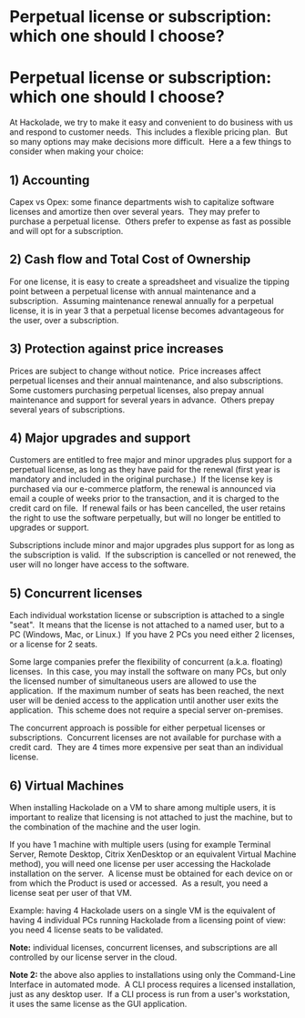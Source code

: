 # Perpetual license or subscription: which one should I choose?

# Perpetual license or subscription: which one should I choose?

At Hackolade, we try to make it easy and convenient to do business with us and respond to customer needs.  This includes a flexible pricing plan.  But so many options may make decisions more difficult.  Here a a few things to consider when making your choice:

## &#49;) Accounting

Capex vs Opex: some finance departments wish to capitalize software licenses and amortize then over several years.  They may prefer to purchase a perpetual license.  Others prefer to expense as fast as possible and will opt for a subscription.

## &#50;) Cash flow and Total Cost of Ownership

For one license, it is easy to create a spreadsheet and visualize the tipping point between a perpetual license with annual maintenance and a subscription.  Assuming maintenance renewal annually for a perpetual license, it is in year 3 that a perpetual license becomes advantageous for the user, over a subscription.

## &#51;) Protection against price increases

Prices are subject to change without notice.  Price increases affect perpetual licenses and their annual maintenance, and also subscriptions.  Some customers purchasing perpetual licenses, also prepay annual maintenance and support for several years in advance.  Others prepay several years of subscriptions.

## &#52;) Major upgrades and support

Customers are entitled to free major and minor upgrades plus support for a perpetual license, as long as they have paid for the renewal (first year is mandatory and included in the original purchase.)  If the license key is purchased via our e-commerce platform, the renewal is announced via email a couple of weeks prior to the transaction, and it is charged to the credit card on file.  If renewal fails or has been cancelled, the user retains the right to use the software perpetually, but will no longer be entitled to upgrades or support.

Subscriptions include minor and major upgrades plus support for as long as the subscription is valid.  If the subscription is cancelled or not renewed, the user will no longer have access to the software.

## &#53;) Concurrent licenses

Each individual workstation license or subscription is attached to a single "seat".  It means that the license is not attached to a named user, but to a PC (Windows, Mac, or Linux.)  If you have 2 PCs you need either 2 licenses, or a license for 2 seats.  

Some large companies prefer the flexibility of concurrent (a.k.a. floating) licenses.  In this case, you may install the software on many PCs, but only the licensed number of simultaneous users are allowed to use the application.  If the maximum number of seats has been reached, the next user will be denied access to the application until another user exits the application.  This scheme does not require a special server on-premises.

The concurrent approach is possible for either perpetual licenses or subscriptions.  Concurrent licenses are not available for purchase with a credit card.  They are 4 times more expensive per seat than an individual license.

## &#54;) Virtual Machines

When installing Hackolade on a VM to share among multiple users, it is important to realize that licensing is not attached to just the machine, but to the combination of the machine and the user login.

If you have 1 machine with multiple users (using for example Terminal Server, Remote Desktop, Citrix XenDesktop or an equivalent Virtual Machine method), you will need one license per user accessing the Hackolade installation on the server.  A license must be obtained for each device on or from which the Product is used or accessed.  As a result, you need a license seat per user of that VM.

Example: having 4 Hackolade users on a single VM is the equivalent of having 4 individual PCs running Hackolade from a licensing point of view: you need 4 license seats to be validated.

**Note:** individual licenses, concurrent licenses, and subscriptions are all controlled by our license server in the cloud.

**Note 2:** the above also applies to installations using only the Command-Line Interface in automated mode.  A CLI process requires a licensed installation, just as any desktop user.  If a CLI process is run from a user's workstation, it uses the same license as the GUI application.

